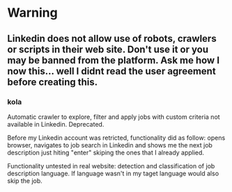 # Warning 
## Linkedin does not allow use of robots, crawlers or scripts in their web site. Don't use it or you may be banned from the platform. Ask me how I now this... well I didnt read the user agreement before creating this.

### kola
Automatic crawler to explore, filter and apply jobs with custom criteria not available in Linkedin. Deprecated.

Before my Linkedin account was retricted, functionality did as follow: opens browser, navigates to job search in Linkedin and shows me the next job description just hiting "enter" skiping the ones that I already applied.

Functionality untested in real website: detection and classification of job description language. If language wasn't in my taget language would also skip the job.
